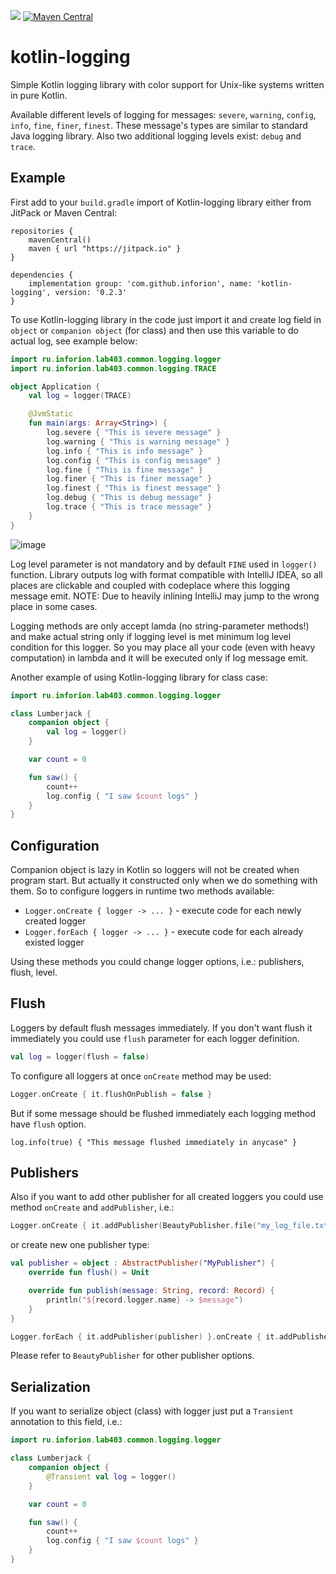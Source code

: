 [![](https://jitpack.io/v/inforion/kotlin-logging.svg)](https://jitpack.io/#inforion/kotlin-logging)
[![Maven Central](https://maven-badges.herokuapp.com/maven-central/com.github.inforion/kotlin-logging/badge.svg)](https://mvnrepository.com/artifact/com.github.inforion/kotlin-logging)

# kotlin-logging

Simple Kotlin logging library with color support for Unix-like systems written in pure Kotlin.

Available different levels of logging for messages: `severe`, `warning`, `config`, `info`, `fine`, `finer`, `finest`. These message's types are similar to standard Java logging library. Also two additional logging levels exist: `debug` and `trace`. 

## Example

First add to your `build.gradle` import of Kotlin-logging library either from JitPack or Maven Central:

```Gradle
repositories {
    mavenCentral()
    maven { url "https://jitpack.io" }
}

dependencies {
    implementation group: 'com.github.inforion', name: 'kotlin-logging', version: '0.2.3'
}
```

To use Kotlin-logging library in the code just import it and create log field in `object` or `companion object` (for class) and then use this variable to do actual log, see example below:

```Kotlin
import ru.inforion.lab403.common.logging.logger
import ru.inforion.lab403.common.logging.TRACE

object Application {
    val log = logger(TRACE)

    @JvmStatic
    fun main(args: Array<String>) {
        log.severe { "This is severe message" }
        log.warning { "This is warning message" }
        log.info { "This is info message" }
        log.config { "This is config message" }
        log.fine { "This is fine message" }
        log.finer { "This is finer message" }
        log.finest { "This is finest message" }
        log.debug { "This is debug message" }
        log.trace { "This is trace message" }
    }
}
```

![image](https://user-images.githubusercontent.com/2856140/99907902-9942d800-2cf0-11eb-8f19-a2149242dbe8.png)

Log level parameter is not mandatory and by default `FINE` used in `logger()` function.
Library outputs log with format compatible with IntelliJ IDEA, so all places are clickable and coupled with codeplace where this logging message emit.
NOTE: Due to heavily inlining IntelliJ may jump to the wrong place in some cases.

Logging methods are only accept lamda (no string-parameter methods!) and make actual string only if logging level is met minimum log level condition for this logger. So you may place all your code (even with heavy computation) in lambda and it will be executed only if log message emit.

Another example of using Kotlin-logging library for class case:

```Kotlin
import ru.inforion.lab403.common.logging.logger

class Lumberjack {
    companion object {
        val log = logger()
    }

    var count = 0

    fun saw() {
        count++
        log.config { "I saw $count logs" }
    }
}
```

## Configuration

Companion object is lazy in Kotlin so loggers will not be created when program start. But actually it constructed only when we do something with them. So to configure loggers in runtime two methods available: 
- `Logger.onCreate { logger -> ... }` - execute code for each newly created logger
- `Logger.forEach { logger -> ... }` - execute code for each already existed logger

Using these methods you could change logger options, i.e.: publishers, flush, level.

## Flush

Loggers by default flush messages immediately. If you don't want flush it immediately you could use `flush` parameter for each logger definition. 

```Kotlin
val log = logger(flush = false)
```

To configure all loggers at once `onCreate` method may be used:

```Kotlin
Logger.onCreate { it.flushOnPublish = false }
```

But if some message should be flushed immediately each logging method have `flush` option.

```
log.info(true) { "This message flushed immediately in anycase" }
```

## Publishers

Also if you want to add other publisher for all created loggers you could use method `onCreate` and `addPublisher`, i.e.:

```Kotlin
Logger.onCreate { it.addPublisher(BeautyPublisher.file("my_log_file.txt")) }
```

or create new one publisher type:

```Kotlin
val publisher = object : AbstractPublisher("MyPublisher") {
    override fun flush() = Unit

    override fun publish(message: String, record: Record) {
        println("${record.logger.name} -> $message")
    }
}

Logger.forEach { it.addPublisher(publisher) }.onCreate { it.addPublisher(publisher) }
```

Please refer to `BeautyPublisher` for other publisher options.

## Serialization

If you want to serialize object (class) with logger just put a `Transient` annotation to this field, i.e.:

```Kotlin
import ru.inforion.lab403.common.logging.logger

class Lumberjack {
    companion object {
        @Transient val log = logger()
    }

    var count = 0

    fun saw() {
        count++
        log.config { "I saw $count logs" }
    }
}
```
